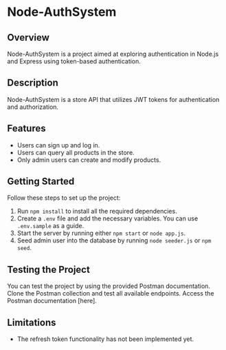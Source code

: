 # Node-AuthSystem

## Overview

Node-AuthSystem is a project aimed at exploring authentication in Node.js and Express using token-based authentication.

## Description

Node-AuthSystem is a store API that utilizes JWT tokens for authentication and authorization.

## Features

- Users can sign up and log in.
- Users can query all products in the store.
- Only admin users can create and modify products.

## Getting Started

Follow these steps to set up the project:

1. Run `npm install` to install all the required dependencies.
2. Create a `.env` file and add the necessary variables. You can use `.env.sample` as a guide.
3. Start the server by running either `npm start` or `node app.js`.
4. Seed admin user into the database by running `node seeder.js` or `npm seed`. 

## Testing the Project

You can test the project by using the provided Postman documentation. Clone the Postman collection and test all available endpoints. Access the Postman documentation [here].

## Limitations

- The refresh token functionality has not been implemented yet.
